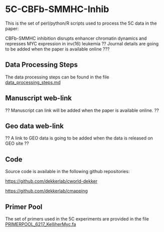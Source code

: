 # 5C-CBFb-SMMHC-Inhib

This is the set of perl/python/R scripts used  to process the 5C data in the paper:

CBFb-SMMHC inhibition disrupts enhancer chromatin dynamics and represses MYC expression in inv(16) leukemia
?? Journal details are going to be added when the paper is available online ???

## Data Processing Steps

The data processing steps can be found in the file
[data_processing_steps.md](https://github.com/dekkerlab/5C-CBFb-SMMHC-Inhib/blob/master/data_processing_steps.md)

## Manuscript web-link

?? Manuscript can link will be added when the paper is available online. ??

## Geo data web-link

?? A link to GEO data is going to be added when the data is released on GEO site ??

## Code

Source code is available in the following github repositories:

https://github.com/dekkerlab/cworld-dekker

https://github.com/dekkerlab/cmapping


## Primer Pool

The set of primers used in the 5C experiments are provided in the file
[PRIMERPOOL_6217_KelliherMyc.fa](https://github.com/dekkerlab/5C-CBFb-SMMHC-Inhib/blob/master/PRIMERPOOL_6217_KelliherMyc.fa)
